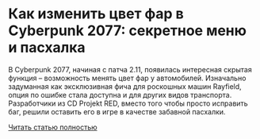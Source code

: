 # Как изменить цвет фар в Cyberpunk 2077: секретное меню и пасхалка



В Cyberpunk 2077, начиная с патча 2.11, появилась интересная скрытая функция – возможность менять цвет фар у автомобилей. Изначально задуманная как эксклюзивная фича для роскошных машин Rayfield, опция по ошибке стала доступна и для других видов транспорта. Разработчики из CD Projekt RED, вместо того чтобы просто исправить баг, решили оставить его в игре в качестве забавной пасхалки.

[Читать статью полностью](https://xyberbara.com/gaming/kak-izmenit-tsvet-far-v-cyberpunk-2077/)
